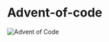 # Advent-of-code

![Advent of Code](https://miro.medium.com/max/1200/1*XtCMwEXZe2VcH-jfcHwCBQ.jpeg)
